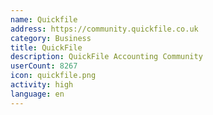 ```yaml
---
name: Quickfile
address: https://community.quickfile.co.uk
category: Business
title: QuickFile
description: QuickFile Accounting Community
userCount: 8267
icon: quickfile.png
activity: high
language: en
---
```

